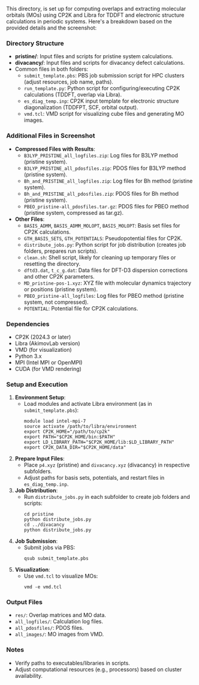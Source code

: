 This directory, is set up for computing overlaps and extracting molecular orbitals (MOs) using CP2K and Libra for TDDFT and electronic structure calculations in periodic systems. Here's a breakdown based on the provided details and the screenshot:

### Directory Structure
- **pristine/**: Input files and scripts for pristine system calculations.
- **divacancy/**: Input files and scripts for divacancy defect calculations.
- Common files in both folders:
  - `submit_template.pbs`: PBS job submission script for HPC clusters (adjust resources, job name, paths).
  - `run_template.py`: Python script for configuring/executing CP2K calculations (TDDFT, overlap via Libra).
  - `es_diag_temp.inp`: CP2K input template for electronic structure diagonalization (TDDFPT, SCF, orbital output).
  - `vmd.tcl`: VMD script for visualizing cube files and generating MO images.

### Additional Files in Screenshot
- **Compressed Files with Results**:
  - `B3LYP_PRISTINE_all_logfiles.zip`: Log files for B3LYP method (pristine system).
  - `B3LYP_PRISTINE_all_pdosfiles.zip`: PDOS files for B3LYP method (pristine system).
  - `Bh_and_PRISTINE_all_logfiles.zip`: Log files for Bh method (pristine system).
  - `Bh_and_PRISTINE_all_pdosfiles.zip`: PDOS files for Bh method (pristine system).
  - `PBEO_pristine-all_pdosfiles.tar.gz`: PDOS files for PBEO method (pristine system, compressed as tar.gz).
- **Other Files**:
  - `BASIS_ADMM`, `BASIS_ADMM_MOLOPT`, `BASIS_MOLOPT`: Basis set files for CP2K calculations.
  - `GTH_BASIS_SETS`, `GTH_POTENTIALS`: Pseudopotential files for CP2K.
  - `distribute_jobs.py`: Python script for job distribution (creates job folders, prepares run scripts).
  - `clean.sh`: Shell script, likely for cleaning up temporary files or resetting the directory.
  - `dftd3.dat`, `t_c_g.dat`: Data files for DFT-D3 dispersion corrections and other CP2K parameters.
  - `MD_pristine-pos-1.xyz`: XYZ file with molecular dynamics trajectory or positions (pristine system).
  - `PBEO_pristine-all_logfiles`: Log files for PBEO method (pristine system, not compressed).
  - `POTENTIAL`: Potential file for CP2K calculations.

### Dependencies
- CP2K (2024.3 or later)
- Libra (AkimovLab version)
- VMD (for visualization)
- Python 3.x
- MPI (Intel MPI or OpenMPI)
- CUDA (for VMD rendering)

### Setup and Execution
1. **Environment Setup**:
   - Load modules and activate Libra environment (as in `submit_template.pbs`):
     ```
     module load intel-mpi-7
     source activate /path/to/libra/environment
     export CP2K_HOME="/path/to/cp2k"
     export PATH="$CP2K_HOME/bin:$PATH"
     export LD_LIBRARY_PATH="$CP2K_HOME/lib:$LD_LIBRARY_PATH"
     export CP2K_DATA_DIR="$CP2K_HOME/data"
     ```
2. **Prepare Input Files**:
   - Place `p4.xyz` (pristine) and `divacancy.xyz` (divacancy) in respective subfolders.
   - Adjust paths for basis sets, potentials, and restart files in `es_diag_temp.inp`.
3. **Job Distribution**:
   - Run `distribute_jobs.py` in each subfolder to create job folders and scripts:
     ```
     cd pristine
     python distribute_jobs.py
     cd ../divacancy
     python distribute_jobs.py
     ```
4. **Job Submission**:
   - Submit jobs via PBS:
     ```
     qsub submit_template.pbs
     ```
5. **Visualization**:
   - Use `vmd.tcl` to visualize MOs:
     ```
     vmd -e vmd.tcl
     ```

### Output Files
- `res/`: Overlap matrices and MO data.
- `all_logfiles/`: Calculation log files.
- `all_pdosfiles/`: PDOS files.
- `all_images/`: MO images from VMD.

### Notes
- Verify paths to executables/libraries in scripts.
- Adjust computational resources (e.g., processors) based on cluster availability.